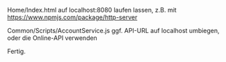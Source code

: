 Home/Index.html auf localhost:8080 laufen lassen, z.B. mit https://www.npmjs.com/package/http-server

Common/Scripts/AccountService.js ggf. API-URL auf localhost umbiegen, oder die Online-API verwenden

Fertig.